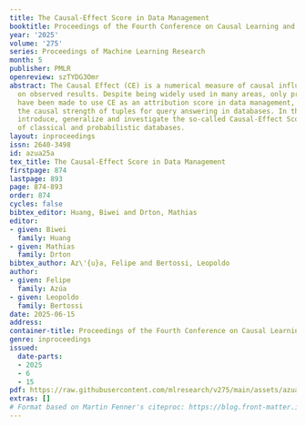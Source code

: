 ```yaml
---
title: The Causal-Effect Score in Data Management
booktitle: Proceedings of the Fourth Conference on Causal Learning and Reasoning
year: '2025'
volume: '275'
series: Proceedings of Machine Learning Research
month: 5
publisher: PMLR
openreview: szTYDG3Omr
abstract: The Causal Effect (CE) is a numerical measure of causal influence of variables
  on observed results. Despite being widely used in many areas, only preliminary attempts
  have been made to use CE as an attribution score in data management, to measure
  the causal strength of tuples for query answering in databases. In this work, we
  introduce, generalize and investigate the so-called Causal-Effect Score in the context
  of classical and probabilistic databases.
layout: inproceedings
issn: 2640-3498
id: azua25a
tex_title: The Causal-Effect Score in Data Management
firstpage: 874
lastpage: 893
page: 874-893
order: 874
cycles: false
bibtex_editor: Huang, Biwei and Drton, Mathias
editor:
- given: Biwei
  family: Huang
- given: Mathias
  family: Drton
bibtex_author: Az\'{u}a, Felipe and Bertossi, Leopoldo
author:
- given: Felipe
  family: Azúa
- given: Leopoldo
  family: Bertossi
date: 2025-06-15
address:
container-title: Proceedings of the Fourth Conference on Causal Learning and Reasoning
genre: inproceedings
issued:
  date-parts:
  - 2025
  - 6
  - 15
pdf: https://raw.githubusercontent.com/mlresearch/v275/main/assets/azua25a/azua25a.pdf
extras: []
# Format based on Martin Fenner's citeproc: https://blog.front-matter.io/posts/citeproc-yaml-for-bibliographies/
---
```

